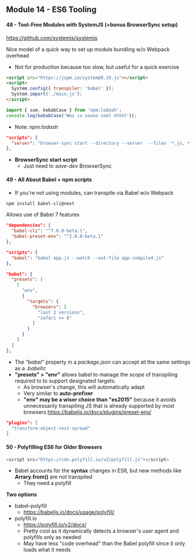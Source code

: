 ## Module 14 - ES6 Tooling

#### 48 - Tool-Free Modules with SystemJS (+bonus BrowserSync setup)
https://github.com/systemjs/systemjs

Nice model of a quick way to set up module bundling w/o Webpack overhead
+ Not for production because too slow, but useful for a quick exercise

```html
<script src="https://jspm.io/system@0.19.js"></script>
<script>
  System.config({ transpiler: 'babel' });
  System.import('./main.js');
</script>
```

```js
import { sum, kebabCase } from 'npm:lodash';
console.log(kebabCase('Wes is soooo cool ⛓⛓⛓⛓'));
```
+ Note: _npm:lodash_

```json
"scripts": {
  "server": "browser-sync start --directory --server  --files '*.js, *.html, *.css'"
},
```
+ __BrowserSync start script__
  + Just need to _save-dev_ BrowserSync

#### 49 - All About Babel + npm scripts
+ If you're not using modules, can transpile via Babel w/o Webpack

```bash
npm install babel-cli@next
```
Allows use of Babel 7 features

```json
"dependencies": {
  "babel-cli": "^7.0.0-beta.1",
  "babel-preset-env": "^2.0.0-beta.1"
},
```

```json
"scripts": {
  "babel": "babel app.js --watch --out-file app-compiled.js"
},
```

```json
"babel": {
  "presets": [
    [
      "env",
      {
        "targets": {
          "browsers": [
            "last 2 versions",
            "safari >= 8"
          ]
        }
      }
    ]
  ]
},
```
+ The _"babel"_ property in a _package.json_ can accept all the same settings as a _.babelrc_
+ __"presets" > "env"__ allows babel to manage the scope of transpiling required to to support designated targets.
  + As browser's change, this will automatically adapt
  + Very similar to __auto-prefixer__
  + __"env" may be a wiser choice than "es2015"__ because it avoids unnecessarily transpiling JS that is already supported by most browsers
https://babeljs.io/docs/plugins/preset-env/

```json
"plugins": [
  "transform-object-rest-spread"
]
```

#### 50 - Polyfilling ES6 for Older Browsers

```js
<script src="https://cdn.polyfill.io/v2/polyfill.js"></script>
```

+ Babel accounts for the __syntax__ changes in ES6, but new methods like __Arrary.from()__ are not transpiled
  + They need a polyfill

__Two options__
+ babel-polyfill
  + https://babeljs.io/docs/usage/polyfill/
+ polyfill.io
  + https://polyfill.io/v2/docs/
  + Pretty cool as it dynamically detects a browser's user agent and polyfills only as needed
  + May have less "code overhead" than the Babel polyfill since it only loads what it needs
